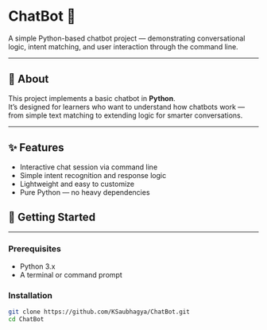 # ChatBot 🧠
A simple Python-based chatbot project — demonstrating conversational logic, intent matching, and user interaction through the command line.

---

## 🧐 About
This project implements a basic chatbot in **Python**.  
It’s designed for learners who want to understand how chatbots work — from simple text matching to extending logic for smarter conversations.

---

## ✨ Features
- Interactive chat session via command line  
- Simple intent recognition and response logic  
- Lightweight and easy to customize  
- Pure Python — no heavy dependencies  
## 🚀 Getting Started

---

### Prerequisites
- Python 3.x  
- A terminal or command prompt  

### Installation
```bash
git clone https://github.com/KSaubhagya/ChatBot.git
cd ChatBot
